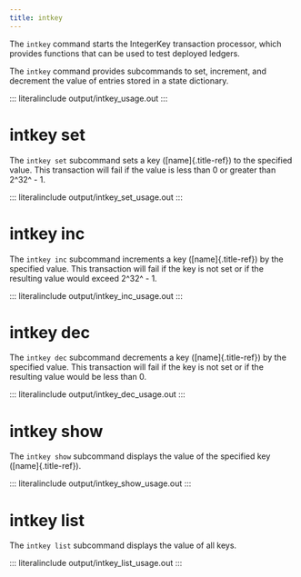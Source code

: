 ```yaml
---
title: intkey
---
```


The `intkey` command starts the IntegerKey transaction processor, which
provides functions that can be used to test deployed ledgers.

The `intkey` command provides subcommands to set, increment, and
decrement the value of entries stored in a state dictionary.

::: literalinclude
output/intkey_usage.out
:::

# intkey set

The `intkey set` subcommand sets a key ([name]{.title-ref}) to the
specified value. This transaction will fail if the value is less than 0
or greater than 2^32^ - 1.

::: literalinclude
output/intkey_set_usage.out
:::

# intkey inc

The `intkey inc` subcommand increments a key ([name]{.title-ref}) by the
specified value. This transaction will fail if the key is not set or if
the resulting value would exceed 2^32^ - 1.

::: literalinclude
output/intkey_inc_usage.out
:::

# intkey dec

The `intkey dec` subcommand decrements a key ([name]{.title-ref}) by the
specified value. This transaction will fail if the key is not set or if
the resulting value would be less than 0.

::: literalinclude
output/intkey_dec_usage.out
:::

# intkey show

The `intkey show` subcommand displays the value of the specified key
([name]{.title-ref}).

::: literalinclude
output/intkey_show_usage.out
:::

# intkey list

The `intkey list` subcommand displays the value of all keys.

::: literalinclude
output/intkey_list_usage.out
:::
